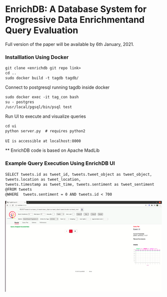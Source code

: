 # EnrichDB: A Database System for Progressive Data Enrichmentand Query Evaluation 

Full version of the paper will be available by 6th January, 2021.

### Installlation Using Docker

```
git clone <enrichdb git repo link>
cd ..
sudo docker build -t tagdb tagdb/
```

Connect to  postgresql running tagdb inside docker 
```
sudo docker exec -it tag_con bash
su - postgres 
/usr/local/pgsql/bin/psql test
```
Run UI to execute and visualize queries

```
cd ui
python server.py  # requires python2

UI is accessible at localhost:8000
```
** EnrichDB code is based on Apache MadLib

### Example Query Execution Using EnrichDB UI
```
SELECT tweets.id as tweet_id, tweets.tweet_object as tweet_object, tweets.location as tweet_location, 
tweets.timestamp as tweet_time, tweets.sentiment as tweet_sentiment @FROM tweets 
@WHERE  tweets.sentiment = 0 AND tweets.id < 700
```
![](tagdb-ui.gif)

